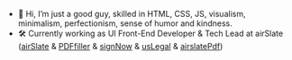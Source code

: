 - 👋 Hi, I’m just a good guy, skilled in HTML, CSS, JS, visualism, minimalism, perfectionism, sense of humor and kindness.
- 🛠 Currently working as UI Front-End Developer & Tech Lead at airSlate ([airSlate](https://www.airslate.com/) & [PDFfiller](https://pdffiller.com/) & [signNow](https://www.signnow.com/) & [usLegal](https://uslegal.com/) & [airslatePdf](https://airslatepdf.com/)) 

<!---
romkolisnyk/romkolisnyk is a ✨ special ✨ repository because its `README.md` (this file) appears on your GitHub profile.
You can click the Preview link to take a look at your changes.
--->
